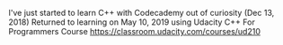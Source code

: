 I've just started to learn C++ with Codecademy out of curiosity (Dec 13, 2018)
Returned to learning on May 10, 2019 using Udacity C++ For Programmers Course https://classroom.udacity.com/courses/ud210
